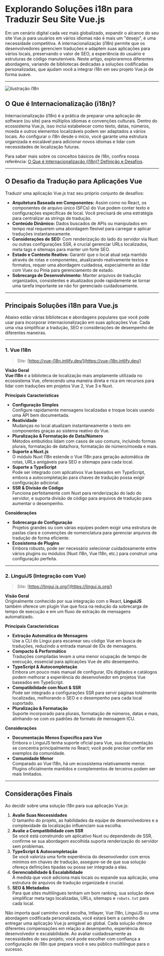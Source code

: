 # Explorando Soluções i18n para Traduzir Seu Site Vue.js

Em um cenário digital cada vez mais globalizado, expandir o alcance do seu site Vue.js para usuários em vários idiomas não é mais um "desejo", é uma necessidade competitiva. A internacionalização (i18n) permite que os desenvolvedores gerenciem traduções e adaptem suas aplicações para vários locais, preservando o valor de SEO, a experiência do usuário e estruturas de código manuteníveis. Neste artigo, exploraremos diferentes abordagens, variando de bibliotecas dedicadas a soluções codificadas personalizadas, que ajudam você a integrar i18n em seu projeto Vue.js de forma suave.

---

![ilustração i18n](https://github.com/aymericzip/intlayer/blob/main/blog/assets/i18n.webp)

## O Que é Internacionalização (i18n)?

Internacionalização (i18n) é a prática de preparar uma aplicação de software (ou site) para múltiplos idiomas e convenções culturais. Dentro do ecossistema Vue.js, isso inclui estabelecer como texto, datas, números, moeda e outros elementos localizáveis podem ser adaptados a vários locais. Ao configurar o i18n desde o início, você garante uma estrutura organizada e escalável para adicionar novos idiomas e lidar com necessidades de localização futuras.

Para saber mais sobre os conceitos básicos de i18n, confira nossa referência: [O Que é Internacionalização (i18n)? Definição e Desafios](https://github.com/aymericzip/intlayer/blob/main/blog/pt/o_que_e_internacionalizacao.md).

---

## O Desafio da Tradução para Aplicações Vue

Traduzir uma aplicação Vue.js traz seu próprio conjunto de desafios:

- **Arquitetura Baseada em Componentes:** Assim como no React, os componentes de arquivo único (SFCs) do Vue podem conter texto e configurações específicas de local. Você precisará de uma estratégia para centralizar as strings de tradução.
- **Conteúdo Dinâmico:** Dados buscados de APIs ou manipulados em tempo real requerem uma abordagem flexível para carregar e aplicar traduções instantaneamente.
- **Considerações de SEO:** Com renderização do lado do servidor via Nuxt ou outras configurações SSR, é crucial gerenciar URLs localizados, meta tags e sitemaps para manter um forte SEO.
- **Estado e Contexto Reativo:** Garantir que o local atual seja mantido através de rotas e componentes, atualizando reativamente textos e formatos, requer uma abordagem cuidadosa, especialmente ao lidar com Vuex ou Pinia para gerenciamento de estado.
- **Sobrecarga de Desenvolvimento:** Manter arquivos de tradução organizados, consistentes e atualizados pode rapidamente se tornar uma tarefa importante se não for gerenciado cuidadosamente.

---

## Principais Soluções i18n para Vue.js

Abaixo estão várias bibliotecas e abordagens populares que você pode usar para incorporar internacionalização em suas aplicações Vue. Cada uma visa simplificar a tradução, SEO e considerações de desempenho de diferentes maneiras.

---

### 1. Vue I18n

> Site: [https://vue-i18n.intlify.dev/](https://vue-i18n.intlify.dev/)

**Visão Geral**  
**Vue I18n** é a biblioteca de localização mais amplamente utilizada no ecossistema Vue, oferecendo uma maneira direta e rica em recursos para lidar com traduções em projetos Vue 2, Vue 3 e Nuxt.

**Principais Características**

- **Configuração Simples**  
  Configure rapidamente mensagens localizadas e troque locais usando uma API bem documentada.
- **Reatividade**  
  Mudanças no local atualizam instantaneamente o texto em componentes graças ao sistema reativo do Vue.
- **Pluralização & Formatação de Data/Número**  
  Métodos embutidos lidam com casos de uso comuns, incluindo formas plurais, formatação de data/hora, formatação de número/moeda e mais.
- **Suporte a Nuxt.js**  
  O módulo Nuxt I18n estende o Vue I18n para geração automática de rotas, URLs amigáveis para SEO e sitemaps para cada local.
- **Suporte a TypeScript**  
  Pode ser integrado com aplicativos Vue baseados em TypeScript, embora a autocompletação para chaves de tradução possa exigir configuração adicional.
- **SSR & Divisão de Código**  
  Funciona perfeitamente com Nuxt para renderização do lado do servidor, e suporta divisão de código para arquivos de tradução para aumentar o desempenho.

**Considerações**

- **Sobrecarga de Configuração**  
  Projetos grandes ou com várias equipes podem exigir uma estrutura de pastas clara e convenções de nomenclatura para gerenciar arquivos de tradução de forma eficiente.
- **Ecosistema de Plugins**  
  Embora robusto, pode ser necessário selecionar cuidadosamente entre vários plugins ou módulos (Nuxt I18n, Vue I18n, etc.) para construir uma configuração perfeita.

---

### 2. LinguiJS (Integração com Vue)

> Site: [https://lingui.js.org/](https://lingui.js.org/)

**Visão Geral**  
Originalmente conhecido por sua integração com o React, **LinguiJS** também oferece um plugin Vue que foca na redução da sobrecarga de tempo de execução e em um fluxo de extração de mensagens automatizado.

**Principais Características**

- **Extração Automática de Mensagens**  
  Use a CLI do Lingui para escanear seu código Vue em busca de traduções, reduzindo a entrada manual de IDs de mensagens.
- **Compacto & Performático**  
  Traduções compiladas levam a uma menor ocupação de tempo de execução, essencial para aplicações Vue de alto desempenho.
- **TypeScript & Autocompletação**  
  Embora um pouco mais manual de configurar, IDs digitados e catálogos podem melhorar a experiência do desenvolvedor em projetos Vue baseados em TypeScript.
- **Compatibilidade com Nuxt & SSR**  
  Pode ser integrado a configurações SSR para servir páginas totalmente localizadas, melhorando o SEO e o desempenho para cada local suportado.
- **Pluralização & Formatação**  
  Suporte incorporado para plurais, formatação de números, datas e mais, alinhando-se com os padrões de formato de mensagem ICU.

**Considerações**

- **Documentação Menos Específica para Vue**  
  Embora o LinguiJS tenha suporte oficial para Vue, sua documentação se concentra principalmente no React; você pode precisar confiar em exemplos da comunidade.
- **Comunidade Menor**  
  Comparado ao Vue I18n, há um ecossistema relativamente menor. Plugins oficialmente mantidos e complementos de terceiros podem ser mais limitados.

---

## Considerações Finais

Ao decidir sobre uma solução i18n para sua aplicação Vue.js:

1. **Avalie Suas Necessidades**  
   O tamanho do projeto, as habilidades da equipe de desenvolvedores e a complexidade da localização influenciam sua escolha.
2. **Avalie a Compatibilidade com SSR**  
   Se você está construindo um aplicativo Nuxt ou dependendo de SSR, confirme se sua abordagem escolhida suporta renderização do servidor sem problemas.
3. **TypeScript & Autocompletação**  
   Se você valoriza uma forte experiência do desenvolvedor com erros mínimos em chaves de tradução, assegure-se de que sua solução ofereça definições tipadas ou possa ser integrada a elas.
4. **Gerenciabilidade & Escalabilidade**  
   À medida que você adiciona mais locais ou expande sua aplicação, uma estrutura de arquivos de tradução organizada é crucial.
5. **SEO & Metadados**  
   Para que sites multilíngues tenham um bom ranking, sua solução deve simplificar meta tags localizadas, URLs, sitemaps e `robots.txt` para cada local.

Não importa qual caminho você escolha, Intlayer, Vue I18n, LinguiJS ou uma abordagem codificada personalizada, você estará bem a caminho de entregar uma aplicação Vue.js amigável ao global. Cada solução oferece diferentes compensações em relação a desempenho, experiência do desenvolvedor e escalabilidade. Ao avaliar cuidadosamente as necessidades do seu projeto, você pode escolher com confiança a configuração de i18n que prepara você e seu público multilíngue para o sucesso.
